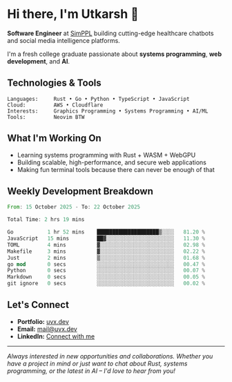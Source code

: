 # Hi there, I'm Utkarsh 👋

**Software Engineer** at [SimPPL](https://simppl.org) building cutting-edge healthcare chatbots and social media intelligence platforms.

I'm a fresh college graduate passionate about **systems programming**, **web development**, and **AI**.

## Technologies & Tools

```
Languages:     Rust • Go • Python • TypeScript • JavaScript
Cloud:         AWS • Cloudflare
Interests:     Graphics Programming • Systems Programming • AI/ML
Tools:         Neovim BTW
```

## What I'm Working On

- Learning systems programming with Rust + WASM + WebGPU
- Building scalable, high-performance, and secure web applications
- Making fun terminal tools because there can never be enough of that

## Weekly Development Breakdown

<!--START_SECTION:waka-->

```rust
From: 15 October 2025 - To: 22 October 2025

Total Time: 2 hrs 19 mins

Go           1 hr 52 mins    ████████████████████▒░░░░   81.20 %
JavaScript   15 mins         ██▓░░░░░░░░░░░░░░░░░░░░░░   11.30 %
TOML         4 mins          ▓░░░░░░░░░░░░░░░░░░░░░░░░   02.98 %
Makefile     3 mins          ▓░░░░░░░░░░░░░░░░░░░░░░░░   02.22 %
Just         2 mins          ▒░░░░░░░░░░░░░░░░░░░░░░░░   01.68 %
go mod       0 secs          ░░░░░░░░░░░░░░░░░░░░░░░░░   00.47 %
Python       0 secs          ░░░░░░░░░░░░░░░░░░░░░░░░░   00.07 %
Markdown     0 secs          ░░░░░░░░░░░░░░░░░░░░░░░░░   00.05 %
git ignore   0 secs          ░░░░░░░░░░░░░░░░░░░░░░░░░   00.02 %
```

<!--END_SECTION:waka-->

## Let's Connect

- **Portfolio:** [uvx.dev](https://uvx.dev)
- **Email:** mail@uvx.dev
- **LinkedIn:** [Connect with me](https://linkedin.com/in/utkarsh-verm4)

---

*Always interested in new opportunities and collaborations. Whether you have a project in mind or just want to chat about Rust, systems programming, or the latest in AI – I'd love to hear from you!*
